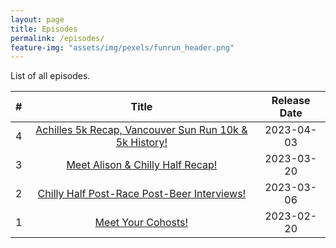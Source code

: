 ```yaml
---
layout: page
title: Episodes
permalink: /episodes/
feature-img: "assets/img/pexels/funrun_header.png"
---
```


List of all episodes.

|   #   |                                                      Title                                                       | Release Date |
| :---: | :--------------------------------------------------------------------------------------------------------------: | :----------: |
|   4   | [Achilles 5k Recap, Vancouver Sun Run 10k & 5k History!](https://runforthefunofit.com/2023/04/03/Episode-4.html) |  2023-04-03  |
|   3   |            [Meet Alison & Chilly Half Recap!](https://runforthefunofit.com/2023/03/20/Episode-3.html)            |  2023-03-20  |
|   2   |      [Chilly Half Post-Race Post-Beer Interviews!](https://runforthefunofit.com/2023/03/06/Episode-2.html)       |  2023-03-06  |
|   1   |                   [Meet Your Cohosts!](https://runforthefunofit.com/2023/02/20/Episode-1.html)                   |  2023-02-20  |
